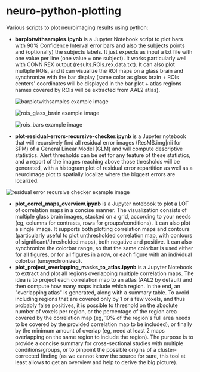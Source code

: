 # neuro-python-plotting
Various scripts to plot neuroimaging results using python:

* **barplotwithsamples.ipynb** is a Jupyter Notebook script to plot bars with 90% Confidence Interval error bars and also the subjects points and (optionally) the subjects labels. It just expects as input a txt file with one value per line (one value = one subject). It works particularly well with CONN REX output (results.ROIs.rex.data.txt). It can also plot multiple ROIs, and it can visualize the ROI maps on a glass brain and synchronize with the bar display (same color as glass brain + ROIs centers' coordinates will be displayed in the bar plot + atlas regions names covered by ROIs will be extracted from AAL2 atlas).

  ![barplotwithsamples example image](https://raw.githubusercontent.com/lrq3000/neuro-python-plotting/master/img/barplotwithsamples.png)

  ![rois_glass_brain example image](https://raw.githubusercontent.com/lrq3000/neuro-python-plotting/master/img/rois_glass_brain.png)

  ![rois_bars example image](https://raw.githubusercontent.com/lrq3000/neuro-python-plotting/master/img/rois_bars.png)

* **plot-residual-errors-recursive-checker.ipynb** is a Jupyter notebook that will recursively find all residual error images (ResMS.img|nii for SPM) of a General Linear Model (GLM) and will compute descriptive statistics. Alert thresholds can be set for any feature of these statistics, and a report of the images reaching above those thresholds will be generated, with a histogram plot of residual error repartition as well as a neuroimage plot to spatially localize where the biggest errors are localized.

![residual error recursive checker example image](https://raw.githubusercontent.com/lrq3000/neuro-python-plotting/master/img/residual-error-recursive-checker.png)

* **plot_correl_maps_overview.ipynb** is a Jupyter notebook to plot a LOT of correlation maps in a concise manner. The visualization consists of multiple glass brain images, stacked on a grid, according to your needs (eg, columns for contrasts, rows for groups/conditions). It can also plot a single image. It supports both plotting correlation maps and contours (particularly useful to plot unthresholded correlation map, with contours of significant/thresholded maps), both negative and positive. It can also synchronize the colorbar range, so that the same colorbar is used either for all figures, or for all figures in a row, or each figure with an individual colorbar (unsynchronized).
* **plot_project_overlapping_masks_to_atlas.ipynb** is a Jupyter Notebook to extract and plot all regions overlapping multiple correlation maps. The idea is to project each correlation map to an atlas (AAL2 by default) and then compute how many maps include which region. In the end, an "overlapping atlas" is generated, along with a summary table. To avoid including regions that are covered only by 1 or a few voxels, and thus probably false positives, it is possible to threshold on the absolute number of voxels per region, or the percentage of the region area covered by the correlation map (eg, 10% of the region's full area needs to be covered by the provided correlation map to be included), or finally by the minimum amount of overlap (eg, need at least 2 maps overlapping on the same region to include the region). The purpose is to provide a concise summary for cross-sectional studies with multiple conditions/groups, or to pinpoint the possible origins of a cluster-corrected finding (as we cannot know the source for sure, this tool at least allows to get an overview and help to derive the big picture).